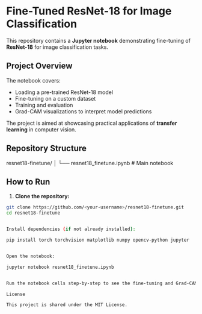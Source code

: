 # Fine-Tuned ResNet-18 for Image Classification

This repository contains a **Jupyter notebook** demonstrating fine-tuning of **ResNet-18** for image classification tasks.

## Project Overview

The notebook covers:  
- Loading a pre-trained ResNet-18 model  
- Fine-tuning on a custom dataset  
- Training and evaluation  
- Grad-CAM visualizations to interpret model predictions  

The project is aimed at showcasing practical applications of **transfer learning** in computer vision.

## Repository Structure



resnet18-finetune/
│
└── resnet18_finetune.ipynb # Main notebook


## How to Run

1. **Clone the repository:**
```bash
git clone https://github.com/<your-username>/resnet18-finetune.git
cd resnet18-finetune


Install dependencies (if not already installed):

pip install torch torchvision matplotlib numpy opencv-python jupyter


Open the notebook:

jupyter notebook resnet18_finetune.ipynb


Run the notebook cells step-by-step to see the fine-tuning and Grad-CAM visualizations in action.

License

This project is shared under the MIT License.
